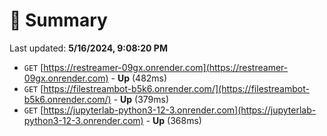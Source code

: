# 📖 Summary
Last updated: **5/16/2024, 9:08:20 PM**

- `GET` [https://restreamer-09gx.onrender.com](https://restreamer-09gx.onrender.com) - **Up** (482ms)
- `GET` [https://filestreambot-b5k6.onrender.com/](https://filestreambot-b5k6.onrender.com/) - **Up** (379ms)
- `GET` [https://jupyterlab-python3-12-3.onrender.com](https://jupyterlab-python3-12-3.onrender.com) - **Up** (368ms)
